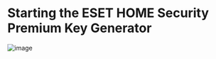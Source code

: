 # Starting the ESET HOME Security Premium Key Generator
![image](https://github.com/RomanIPDev/Begin/assets/69580847/94bc71ef-af0d-4ebe-adc7-6451c5ddab1f)
